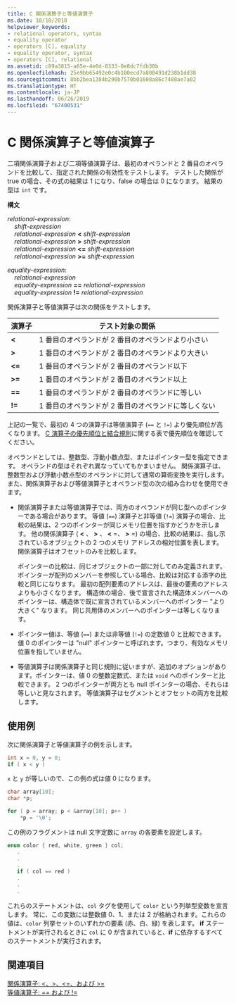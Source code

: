 ```yaml
---
title: C 関係演算子と等値演算子
ms.date: 10/18/2018
helpviewer_keywords:
- relational operators, syntax
- equality operator
- operators [C], equality
- equality operator, syntax
- operators [C], relational
ms.assetid: c89a3815-a65e-4e0d-8333-0e8dc7fdb30b
ms.openlocfilehash: 25e9bb65492e0c4b100ecd7a800491d238b1dd38
ms.sourcegitcommit: 8bb2bea1384b290b7570b01608a86c7488ae7a02
ms.translationtype: HT
ms.contentlocale: ja-JP
ms.lasthandoff: 06/26/2019
ms.locfileid: "67400531"
---
```

# <a name="c-relational-and-equality-operators"></a>C 関係演算子と等値演算子

二項関係演算子および二項等値演算子は、最初のオペランドと 2 番目のオペランドを比較して、指定された関係の有効性をテストします。 テストした関係が true の場合、その式の結果は 1 になり、false の場合は 0 になります。 結果の型は `int` です。

**構文**

*relational-expression*:<br/>
&nbsp;&nbsp;&nbsp;&nbsp;*shift-expression*<br/>
&nbsp;&nbsp;&nbsp;&nbsp;*relational-expression* **&lt;** *shift-expression*<br/>
&nbsp;&nbsp;&nbsp;&nbsp;*relational-expression* **>** *shift-expression*<br/>
&nbsp;&nbsp;&nbsp;&nbsp;*relational-expression* **&lt;=** *shift-expression*<br/>
&nbsp;&nbsp;&nbsp;&nbsp;*relational-expression* **>=** *shift-expression*

*equality-expression*:<br/>
&nbsp;&nbsp;&nbsp;&nbsp;*relational-expression*<br/>
&nbsp;&nbsp;&nbsp;&nbsp;*equality-expression* **==** *relational-expression*<br/>
&nbsp;&nbsp;&nbsp;&nbsp;*equality-expression* **!=** *relational-expression*

関係演算子と等値演算子は次の関係をテストします。

|演算子|テスト対象の関係|
|--------------|-------------------------|
|**&lt;**|1 番目のオペランドが 2 番目のオペランドより小さい|
|**>**|1 番目のオペランドが 2 番目のオペランドより大きい|
|**&lt;=**|1 番目のオペランドが 2 番目のオペランド以下|
|**>=**|1 番目のオペランドが 2 番目のオペランド以上|
|**==**|1 番目のオペランドが 2 番目のオペランドに等しい|
|**!=**|1 番目のオペランドが 2 番目のオペランドに等しくない|

上記の一覧で、最初の 4 つの演算子は等値演算子 (`==` と `!=`) より優先順位が高くなります。 [C 演算子の優先順位と結合規則](../c-language/precedence-and-order-of-evaluation.md)に関する表で優先順位を確認してください。

オペランドとしては、整数型、浮動小数点型、またはポインター型を指定できます。 オペランドの型はそれぞれ異なっていてもかまいません。 関係演算子は、整数型および浮動小数点型のオペランドに対して通常の算術変換を実行します。 また、関係演算子および等値演算子とオペランド型の次の組み合わせを使用できます。

- 関係演算子または等値演算子では、両方のオペランドが同じ型へのポインターである場合があります。 等値 (`==`) 演算子と非等値 (`!=`) 演算子の場合、比較の結果は、2 つのポインターが同じメモリ位置を指すかどうかを示します。 他の関係演算子 ( **\<** 、 **>** 、 **\<** =、 **>** =) の場合、比較の結果は、指し示されているオブジェクトの 2 つのメモリ アドレスの相対位置を表します。 関係演算子はオフセットのみを比較します。

   ポインターの比較は、同じオブジェクトの一部に対してのみ定義されます。 ポインターが配列のメンバーを参照している場合、比較は対応する添字の比較と同じになります。 最初の配列要素のアドレスは、最後の要素のアドレスよりも小さくなります。 構造体の場合、後で宣言された構造体メンバーへのポインターは、構造体で既に宣言されているメンバーへのポインター "より大きく" なります。 同じ共用体のメンバーへのポインターは等しくなります。

- ポインター値は、等値 (`==`) または非等値 (`!=`) の定数値 0 と比較できます。 値 0 のポインターは "null" ポインターと呼ばれます。つまり、有効なメモリ位置を指していません。

- 等値演算子は関係演算子と同じ規則に従いますが、追加のオプションがあります。ポインターは、値 0 の整数定数式、または `void` へのポインターと比較できます。 2 つのポインターが両方とも null ポインターの場合、それらは等しいと見なされます。 等値演算子はセグメントとオフセットの両方を比較します。

## <a name="examples"></a>使用例

次に関係演算子と等値演算子の例を示します。

```C
int x = 0, y = 0;
if ( x < y )
```

`x` と `y` が等しいので、この例の式は値 0 になります。

```C
char array[10];
char *p;

for ( p = array; p < &array[10]; p++ )
    *p = '\0';
```

この例のフラグメントは null 文字定数に `array` の各要素を設定します。

```C
enum color { red, white, green } col;
   .
   .
   .
   if ( col == red )
   .
   .
   .
```

これらのステートメントは、`col` タグを使用して `color` という列挙型変数を宣言します。 常に、この変数には整数値 0、1、または 2 が格納されます。これらの値は、`color` 列挙セットのいずれかの要素 (赤、白、緑) を表します。 **if** ステートメントが実行されるときに `col` に 0 が含まれていると、**if** に依存するすべてのステートメントが実行されます。

## <a name="see-also"></a>関連項目

[関係演算子: \<、>、\<=、および >=](../cpp/relational-operators-equal-and-equal.md)<br/>
[等値演算子: == および !=](../cpp/equality-operators-equal-equal-and-exclpt-equal.md)

